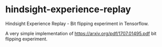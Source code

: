 # hindsight-experience-replay
Hindsight Experience Replay - Bit flipping experiment in Tensorflow.

A very simple implementation of https://arxiv.org/pdf/1707.01495.pdf bit flipping experiment.

